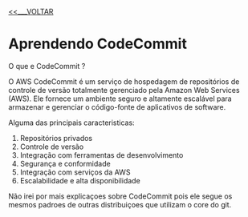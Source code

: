 [<<___VOLTAR](../README.md)

# Aprendendo CodeCommit

O que e CodeCommit ?

O AWS CodeCommit é um serviço de hospedagem de repositórios de controle de versão totalmente gerenciado pela Amazon Web Services (AWS). Ele fornece um ambiente seguro e altamente escalável para armazenar e gerenciar o código-fonte de aplicativos de software.

Alguma das principais caracteristicas:

1. Repositórios privados
2. Controle de versão
3. Integração com ferramentas de desenvolvimento
4. Segurança e conformidade
5. Integração com serviços da AWS
6. Escalabilidade e alta disponibilidade

Não irei por mais explicaçoes sobre CodeCommit pois ele segue os mesmos padroes de outras 
distribuiçoes que utilizam o core do git.
